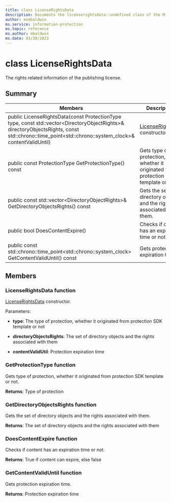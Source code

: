 ```yaml
---
title: class LicenseRightsData 
description: Documents the licenserightsdata::undefined class of the Microsoft Information Protection (MIP) SDK.
author: msmbaldwin
ms.service: information-protection
ms.topic: reference
ms.author: mbaldwin
ms.date: 03/30/2023
---
```


# class LicenseRightsData 

The rights related information of the publishing license.
  
## Summary
 Members                        | Descriptions                                
--------------------------------|---------------------------------------------
public LicenseRightsData(const ProtectionType type, const std::vector&lt;DirectoryObjectRights&gt;& directoryObjectsRights, const std::chrono::time_point&lt;std::chrono::system_clock&gt;& contentValidUntil)  |  [LicenseRightsData](#class_license_rights_data) constructor.
public const ProtectionType GetProtectionType() const  |  Gets type of protection, whether it originated from protection SDK template or not.
public const std::vector&lt;DirectoryObjectRights&gt;& GetDirectoryObjectsRights() const  |  Gets the set of directory objects and the rights associated with them.
public bool DoesContentExpire()  |  Checks if content has an expiration time or not.
public const std::chrono::time_point&lt;std::chrono::system_clock&gt; GetContentValidUntil() const  |  Gets protection expiration time.
  
## Members
  
### LicenseRightsData function
[LicenseRightsData](class_mip_licenserightsdata.md) constructor.

Parameters:  
* **type**: The type of protection, whether it originated from protection SDK template or not 


* **directoryObjectsRights**: The set of directory objects and the rights associated with them 


* **contentValidUtil**: Protection expiration time


  
### GetProtectionType function
Gets type of protection, whether it originated from protection SDK template or not.

  
**Returns**: Type of protection
  
### GetDirectoryObjectsRights function
Gets the set of directory objects and the rights associated with them.

  
**Returns**: The set of directory objects and the rights associated with them
  
### DoesContentExpire function
Checks if content has an expiration time or not.

  
**Returns**: True if content can expire, else false
  
### GetContentValidUntil function
Gets protection expiration time.

  
**Returns**: Protection expiration time